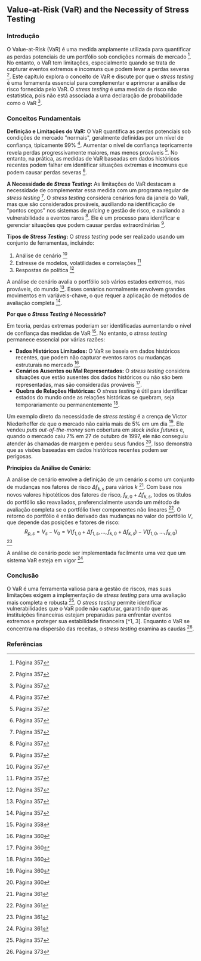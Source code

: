 ## Value-at-Risk (VaR) and the Necessity of Stress Testing

### Introdução
O Value-at-Risk (VaR) é uma medida amplamente utilizada para quantificar as perdas potenciais de um portfólio sob condições normais de mercado [^1]. No entanto, o VaR tem limitações, especialmente quando se trata de capturar eventos extremos e incomuns que podem levar a perdas severas [^1]. Este capítulo explora o conceito de VaR e discute por que o *stress testing* é uma ferramenta essencial para complementar e aprimorar a análise de risco fornecida pelo VaR. O *stress testing* é uma medida de risco não estatística, pois não está associada a uma declaração de probabilidade como o VaR [^1].

### Conceitos Fundamentais
**Definição e Limitações do VaR:**
O VaR quantifica as perdas potenciais sob condições de mercado "normais", geralmente definidas por um nível de confiança, tipicamente 99% [^1]. Aumentar o nível de confiança teoricamente revela perdas progressivamente maiores, mas menos prováveis [^1]. No entanto, na prática, as medidas de VaR baseadas em dados históricos recentes podem falhar em identificar situações extremas e incomuns que podem causar perdas severas [^1].

**A Necessidade de *Stress Testing*:**
As limitações do VaR destacam a necessidade de complementar essa medida com um programa regular de *stress testing* [^1]. O *stress testing* considera cenários fora da janela do VaR, mas que são considerados prováveis, auxiliando na identificação de "pontos cegos" nos sistemas de *pricing* e gestão de risco, e avaliando a vulnerabilidade a eventos raros [^1]. Ele é um processo para identificar e gerenciar situações que podem causar perdas extraordinárias [^1].

**Tipos de *Stress Testing*:**
O *stress testing* pode ser realizado usando um conjunto de ferramentas, incluindo:
1.  Análise de cenário [^1]
2.  Estresse de modelos, volatilidades e correlações [^1]
3.  Respostas de política [^1]

A análise de cenário avalia o portfólio sob vários estados extremos, mas prováveis, do mundo [^1]. Esses cenários normalmente envolvem grandes movimentos em variáveis-chave, o que requer a aplicação de métodos de avaliação completa [^1].

**Por que o *Stress Testing* é Necessário?**

Em teoria, perdas extremas poderiam ser identificadas aumentando o nível de confiança das medidas de VaR [^2]. No entanto, o *stress testing* permanece essencial por várias razões:
*   **Dados Históricos Limitados:** O VaR se baseia em dados históricos recentes, que podem não capturar eventos raros ou mudanças estruturais no mercado [^4].
*   **Cenários Ausentes ou Mal Representados:** O *stress testing* considera situações que estão ausentes dos dados históricos ou não são bem representadas, mas são consideradas prováveis [^4].
*   **Quebra de Relações Históricas:** O *stress testing* é útil para identificar estados do mundo onde as relações históricas se quebram, seja temporariamente ou permanentemente [^4].

Um exemplo direto da necessidade de *stress testing* é a crença de Victor Niederhoffer de que o mercado não cairia mais de 5% em um dia [^4]. Ele vendeu *puts* *out-of-the-money* sem cobertura em *stock index futures* e, quando o mercado caiu 7% em 27 de outubro de 1997, ele não conseguiu atender às chamadas de margem e perdeu seus fundos [^4]. Isso demonstra que as visões baseadas em dados históricos recentes podem ser perigosas.

**Princípios da Análise de Cenário:**

A análise de cenário envolve a definição de um cenário *s* como um conjunto de mudanças nos fatores de risco $\Delta f_{k,s}$ para vários *k* [^5]. Com base nos novos valores hipotéticos dos fatores de risco, $f_{k,0} + \Delta f_{k,s}$, todos os títulos do portfólio são reavaliados, preferencialmente usando um método de avaliação completa se o portfólio tiver componentes não lineares [^5]. O retorno do portfólio é então derivado das mudanças no valor do portfólio *V*, que depende das posições e fatores de risco:
$$R_{p,s} = V_s - V_0 = V(f_{1,0} + \Delta f_{1,s}, ..., f_{k,0} + \Delta f_{k,s}) - V(f_{1,0}, ..., f_{k,0})$$ [^5]

A análise de cenário pode ser implementada facilmente uma vez que um sistema VaR esteja em vigor [^5].

### Conclusão

O VaR é uma ferramenta valiosa para a gestão de riscos, mas suas limitações exigem a implementação de *stress testing* para uma avaliação mais completa e robusta [^1]. O *stress testing* permite identificar vulnerabilidades que o VaR pode não capturar, garantindo que as instituições financeiras estejam preparadas para enfrentar eventos extremos e proteger sua estabilidade financeira [^1, 3]. Enquanto o VaR se concentra na dispersão das receitas, o *stress testing* examina as caudas [^17].

### Referências
[^1]: Página 357
[^2]: Página 358
[^3]: Página 359
[^4]: Página 360
[^5]: Página 361
[^17]: Página 373
<!-- END -->